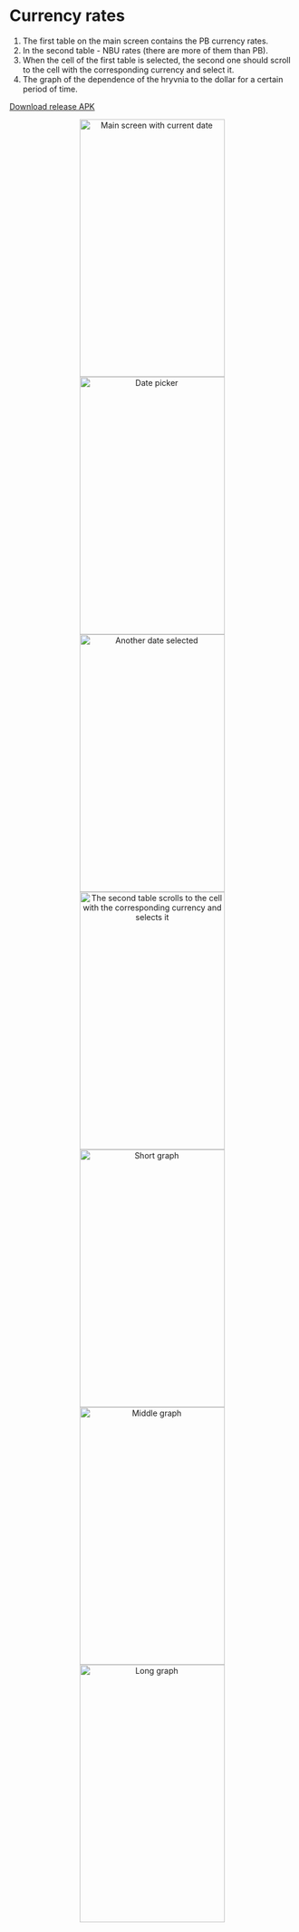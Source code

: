 # Currency rates

1. The first table on the main screen contains the PB currency rates.
2. In the second table - NBU rates (there are more of them than PB).
3. When the cell of the first table is selected, the second one should scroll to the cell with the corresponding currency and select it.
4. The graph of the dependence of the hryvnia to the dollar for a certain period of time.

[Download release APK](https://github.com/Skalii/CurrencyRates/tree/master/resources/app-release.apk "Release APK")

<p align="center">
  <img src="https://github.com/Skalii/CurrencyRates/tree/master/resources/main_1.jpg" alt="Main screen with current date" width="256" height="455">
  <img src="https://github.com/Skalii/CurrencyRates/tree/master/resources/main_2.jpg" alt="Date picker" width="256" height="455">
  <img src="https://github.com/Skalii/CurrencyRates/tree/master/resources/main_3.jpg" alt="Another date selected" width="256" height="455">
  <img src="https://github.com/Skalii/CurrencyRates/tree/master/resources/main_4.jpg" alt="The second table scrolls to the cell with the corresponding currency and selects it" width="256" height="455">
  <img src="https://github.com/Skalii/CurrencyRates/tree/master/resources/graph_1.jpg" alt="Short graph" width="256" height="455">
  <img src="https://github.com/Skalii/CurrencyRates/tree/master/resources/graph_2.jpg" alt="Middle graph" width="256" height="455">
  <img src="https://github.com/Skalii/CurrencyRates/tree/master/resources/graph_3.jpg" alt="Long graph" width="256" height="455">
</p>
